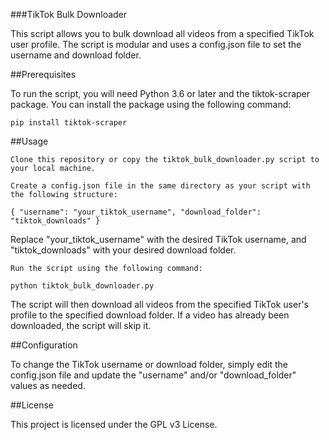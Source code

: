 ###TikTok Bulk Downloader

This script allows you to bulk download all videos from a specified TikTok user profile. The script is modular and uses a config.json file to set the username and download folder.

##Prerequisites

To run the script, you will need Python 3.6 or later and the tiktok-scraper package. You can install the package using the following command:

`pip install tiktok-scraper`

##Usage

    Clone this repository or copy the tiktok_bulk_downloader.py script to your local machine.

    Create a config.json file in the same directory as your script with the following structure:


`{
    "username": "your_tiktok_username",
    "download_folder": "tiktok_downloads"
}`

Replace "your_tiktok_username" with the desired TikTok username, and "tiktok_downloads" with your desired download folder.

    Run the script using the following command:

`python tiktok_bulk_downloader.py`

The script will then download all videos from the specified TikTok user's profile to the specified download folder. If a video has already been downloaded, the script will skip it.

##Configuration

To change the TikTok username or download folder, simply edit the config.json file and update the "username" and/or "download_folder" values as needed.

##License

This project is licensed under the GPL v3 License.